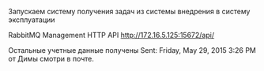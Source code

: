 Запускаем систему получения задач из системы внедрения в систему эксплуатации

RabbitMQ Management HTTP API http://172.16.5.125:15672/api/

Остальные учетные данные получены Sent: Friday, May 29, 2015 3:26 PM от Димы смотри в почте.

